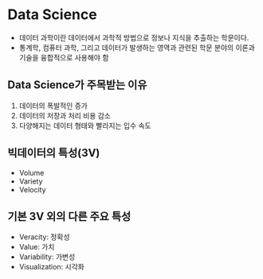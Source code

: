 # Data Science

- 데이터 과학이란 데이터에서 과학적 방법으로 정보나 지식을 추출하는 학문이다.
- 통계학, 컴퓨터 과학, 그리고 데이터가 발생하는 영역과 관련된 학문 분야의 이론과 기술을 융합적으로 사용해야 함



## Data Science가 주목받는 이유

1. 데이터의 폭발적인 증가
2. 데이터의 저장과 처리 비용 감소
3. 다양해지는 데이터 형태와 빨라지는 입수 속도



## 빅데이터의 특성(3V)

- Volume
- Variety
- Velocity



## 기본 3V 외의 다른 주요 특성

- Veracity: 정확성
- Value: 가치
- Variability: 가변성
- Visualization: 시각화